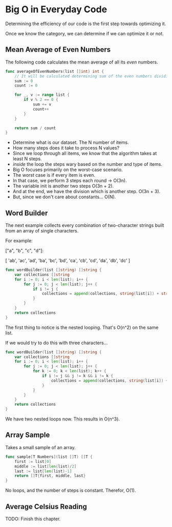 # Big O in Everyday Code

Determining the efficiency of our code is the first step towards optimizing it.

Once we know the category, we can determine if we can optimize it or not.

## Mean Average of Even Numbers

The following code calculates the mean average of all its _even_ numbers.

```go
func averageOfEvenNumbers(list []int) int {
    // It will be calculated determining sum of the even numbers dividing the number of even numbers.
    sum := 0
    count := 0

    for _, v := range list {
        if v % 2 == 0 {
            sum += v
            count++
        }
    }

    return sum / count
}
```

- Determine what is our dataset. The N number of items.
- How many steps does it take to process N values?
- Since we loop through all items, we know that the algorithm takes at least N steps.
- _inside_ the loop the steps wary based on the number and type of items.
- Big O focuses primarily on the worst-case scenario.
- The worst case is if every item is even.
- In that case, we perform 3 steps each round -> O(3n).
- The variable init is another two steps O(3n + 2).
- And at the end, we have the division which is another step. O(3n + 3).
- But, since we don't care about constants... O(N).

## Word Builder

The next example collects every combination of two-character strings built from an array of single characters.

For example:

["a", "b", "c", "d"]:

[
    'ab', 'ac', 'ad', 'ba', 'bc', 'bd',
    'ca', 'cb', 'cd', 'da', 'db', 'dc'
]

```go
func wordBuilder(list []string) []string {
    var collections []string
    for i := 0; i < len(list); i++ {
        for j := 0; j < len(list); j++ {
            if i != j {
                collections = append(collections, string(list[i]) + string(list[j]))
            }
        }
    }
    return collections
}
```

The first thing to notice is the nested looping. That's O(n^2) on the same list.

If we would try to do this with three characters...

```go
func wordBuilder(list []string) []string {
    var collections []string
    for i := 0; i < len(list); i++ {
        for j := 0; j < len(list); j++ {
            for k := 0; k < len(list); k++ {
                if i != j && j != k && i != k {
                    collections = append(collections, string(list[i]) + string(list[j]) + string(list[k]))
                }
            }
        }
    }
    return collections
}
```

We have two nested loops now. This results in O(n^3).


## Array Sample

Takes a small sample of an array.

```go
func sample[T Numbers](list []T) []T {
    first := list[0]
    middle := list[len(list)/2]
    last := list[len(list)-1]
    return []T{first, middle, last}
}
```

No loops, and the number of steps is constant. Therefor, O(1).

## Average Celsius Reading

TODO: Finish this chapter.
